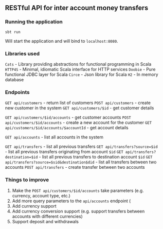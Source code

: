 ## RESTful API for inter account money transfers

### Running the application

`sbt run`

Will start the application and will bind to `localhost:8080`.

### Libraries used

 `Cats` - Library providing abstractions for functional programming in Scala
 `HTTP4S` - Minimal, idiomatic Scala interface for HTTP services
 `Doobie` - Pure functional JDBC layer for Scala
 `Circe` - Json library for Scala
 `H2` - In memory database


### Endpoints

 `GET api/customers` - return list of customers
 `POST api/customers` - create new customer in the system
 `GET api/customers/$id` - get customer details

 `GET api/customers/$id/accounts` - get customer accounts
 `POST api/customers/$id/accounts` - create a new account for the customer
 `GET api/customers/$id/accounts/$accountId` - get account details

 `GET api/accounts` - list all accounts in the system

 `GET api/transfers` - list all previous transfers
 `GET api/transfers?source=$id` - list all previous transfers originating from account `$id`
 `GET api/transfers?destination=$id` - list all previous transfers to destination account `$id`
 `GET api/transfers?source=$sid&destination$did` - list all transfers between two accounts
 `POST api/transfers` - create transfer between two accounts

### Things to improve

1. Make the `POST api/customers/$id/accounts` take parameters (e.g. currency, account type, etc.)
2. Add more query parameters to the `api/accounts` endpoint (
3. Add currency support
4. Add currency conversion support (e.g. support transfers between accounts with different currencies)
5. Support deposit and withdrawals

